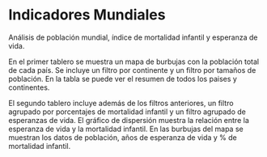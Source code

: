 # Indicadores Mundiales
Análisis de población mundial, índice de mortalidad infantil y esperanza de vida.

En el primer tablero se muestra un mapa de burbujas con la población total de cada país.
Se incluye un filtro por continente y un filtro por tamaños de población.
En la tabla se puede ver el resumen de todos los paises y continentes.

El segundo tablero incluye además de los filtros anteriores, un filtro agrupado por porcentajes de mortalidad infantil y un filtro agrupado de esperanzas de vida.
El gráfico de dispersión muestra la relación entre la esperanza de vida y la mortalidad infantil.
En las burbujas del mapa se muestran los datos de población, años de esperanza de vida y % de mortalidad infantil.
